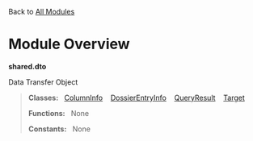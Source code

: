 Back to [All Modules](https://github.com/pyrustic/shared/blob/master/docs/modules/README.md#readme)

# Module Overview

**shared.dto**
 
Data Transfer Object

> **Classes:** &nbsp; [ColumnInfo](https://github.com/pyrustic/shared/blob/master/docs/modules/content/shared.dto/content/classes/ColumnInfo.md#class-columninfo) &nbsp;&nbsp; [DossierEntryInfo](https://github.com/pyrustic/shared/blob/master/docs/modules/content/shared.dto/content/classes/DossierEntryInfo.md#class-dossierentryinfo) &nbsp;&nbsp; [QueryResult](https://github.com/pyrustic/shared/blob/master/docs/modules/content/shared.dto/content/classes/QueryResult.md#class-queryresult) &nbsp;&nbsp; [Target](https://github.com/pyrustic/shared/blob/master/docs/modules/content/shared.dto/content/classes/Target.md#class-target)
>
> **Functions:** &nbsp; None
>
> **Constants:** &nbsp; None
